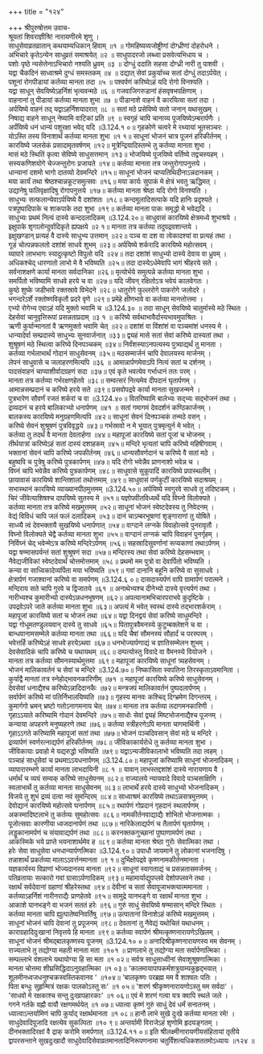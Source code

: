 +++
title = "१२४"

+++
श्रीपुरुषोत्तम उवाच-  
श्रूयतां शिवराज्ञीश्रि! नारायणीरमे शृणु ।  
साधुसेवाव्रतव्रातान् कथयाम्यधिकान् हिवाम् ॥१ ॥
गोमहिष्यव्यजोष्ट्रीणां दोग्ध्रीणां दोहरोधने ।  
अभिचारे कृतेऽन्येन साधुव्रतं समाश्रयेत् ॥२ ॥
साधुपादरजो लब्ध्वा प्रसवेत्यभिधाय च ।  
पशोः पृष्ठे न्यसेत्तेनाऽभिचारो नश्यति ध्रुवम् ॥३ ॥
दोग्धुं ददाति सहसा दोग्ध्री नारी तु पाशवी ।  
यद्वा चैकदिनं साध्वाश्रमे दुग्धं समस्तकम् ॥४ ॥
दद्यात् सेवां प्रकुर्याच्च सतां दोग्धुं तदाऽर्पयेत् ।  
पशूनां रोगपीडायां कर्तव्या मानता तदा ॥५ ॥
पश्वर्पणं करिष्येऽहं यदि रोगो विनश्यति ।  
यद्वा साधून् सेवयिष्येऽहर्निशं भृत्यवन्मठे ॥६ ॥
गजवाजिगरुडानां हंसवृषभपक्षिणाम् ।  
वाहनानां तु पीडायां कर्तव्या मानता शुभा ॥७ ॥
पीडानाशे वाहनं वै कारयित्वा सतां तदा ।  
अर्पयिष्ये वाहनं तद् यद्वाऽहर्निशयादरात् ॥८ ॥
सतां मठे प्रसेविष्ये सतो जनान् यथासुखम् ।  
निषाद्य वाहने साधून् नेष्यामि वाटिकां प्रति ॥९ ॥
स्वगृहं चापि चानाय्य पूजयिष्येऽम्बरार्पणैः ।  
अर्पंयिष्ये धनं धान्यं पशुरक्षा भवेद् यदि ॥3.124.१ ०॥
गृहकोणे चत्वरे मे रथ्यायां भूतसञ्चरः ।  
योऽस्ति तस्य विनाशार्थं कर्तव्या मानता शुभा ॥१ १॥
साधूनां भोजनं चात्र पूजनं हरिकीर्तनम् ।  
कारयिष्ये जलसेकं प्रसादामृतवर्षणम् ॥१२॥
मूत्रेन्द्रियादिस्तम्भे तु कर्तव्या मानता शुभा ।  
मासं मठे स्थितिं कृत्वा सेविष्ये साधुसत्तमान् ॥१३॥
भोजयिष्ये पूजयिष्ये वर्तिष्ये तद्वचस्यहम् ।  
सस्यकणिशयोगे चेज्जन्तुरोगः प्रजायते ॥१४॥
कर्तव्या मानता तत्र जन्तुरोगापनुत्तये ।  
धान्यानां दशमो भागो दातव्यो देवमन्दिरे ॥१५॥
साधूनां भोजनं चाप्यतिथिदीनाऽन्नदानकम् ।  
मया कार्यं तथा श्रेष्ठश्चान्नकूटसमुत्सवः ॥१६॥
मया कार्यः सुपाकं मे क्षेत्रं भवतु ऋद्धिमत् ।  
उद्यानेषु फलिवृक्षादिषु रोगापनुत्तये ॥१७॥
कर्तव्या मानता श्रेष्ठा यदि रोगो विनश्यति ।  
साधुभ्यः सत्फलान्येवाऽर्पयिष्ये वै दशांशतः ॥१८॥
कन्दमूलादिसत्पाके यदि हानिः प्रदृश्यते ।  
पत्रपुष्पादिपाके च शाकपाके तदा शुभा ॥१९॥
कर्तव्या मानता पाकः समृद्धो मे भवेद्यदि ।  
साधुभ्यः प्रथमं नित्यं दास्ये कन्ददलादिकम् ॥3.124.२०॥
साधुवासं कारयिष्ये क्षेत्रमध्ये शुभाश्रये ।  
इक्षुपाके शृगालोन्दुर्वादिकृते ह्यपक्षये ॥२ १॥
मानता तत्र कर्तव्या तदुपद्रवशान्तये ।  
इक्षुखण्डान् प्रत्यहं वै दास्ये साधुभ्य उत्तमान् ॥२२॥
पञ्च वा दश वा त्वेकादश्यां वा प्रत्यहं तथा ।  
गूडं चोत्पन्नफलतो दशांशं साधवे शुभम् ॥२३॥
अर्पयिष्ये शर्करादि कारयिष्ये महोत्सवम् ।  
व्यापारे लाभभागः स्यादुत्कृष्टो विपुलो यदि ॥२४॥
तदा दशांशं साधुभ्यो दास्ये देवाय वा ध्रुवम् ।  
अधिकश्चेद् धारणातो लाभो मे वै भविष्यति ॥२५॥
तदा दास्येऽर्धमेवापि भागं श्रीहरये सते ।  
सर्वनाशक्षणे कार्या मानता सर्वदानिका ॥२६॥
मृत्योर्भये समुत्पन्ने कर्तव्या मानता शुभा ।  
समर्पितो भविष्यामि साधवे हरये च वा ॥२७॥
यदि जीवन् रक्षितोऽत्र भवेयं कालवेगतः ।  
कुष्ठे शुष्के जडीभावे रक्तस्रावे विभेदने ॥२८॥
धातुरोगे फुल्लरोगे पाकरोगे जलोदरे ।  
भगन्दरेऽर्शे रक्तोष्णविकृतौ प्रदरे वृणे ॥२९॥
प्रमेहे क्षीणभावे वा कर्तव्या मानत्तोत्तमा ।  
एभ्यो रोगेभ्य एवाऽहं यदि मुक्तो भवामि च ॥3.124.३० ॥
तदा साधून् सेवयिष्ये चातुर्मास्ये मठे स्थितः ।  
देहसेवां चानुवृत्तिरूपां प्रसन्नताप्रदाम् ॥३ १ ॥
करिष्ये सर्वथाभावैर्दास्यभावमुपाश्रितः ।  
ऋणी कुर्यान्मानतां वै ऋणमुक्तो भवामि चेत् ॥२२॥
दशांशं वा विंशांशं वा पञ्चमांशं धनस्य मे ।  
धान्यादेर्वा सम्प्रदास्ये साधुभ्यः सुनवार्जनात् ॥३३॥
द्व्यहं मासे सतां सेवां करिष्ये दास्यतां तथा ।  
शुश्रूषणं मठे स्थित्वा करिष्ये दिनपञ्चकम् ॥३४॥
निर्वंशस्याऽनपत्यस्य पुत्र्याद्यर्थं तु मानता ।  
कर्तव्या गर्भलाभार्थं गोदानं साधुसेवनम् ॥३५॥
मठसम्मार्जनं चापि देवालयस्य मार्जनम् ।  
लेपनं साधुवासे च जलाहरणमित्यपि ॥३६ ॥
आमान्नार्पणमेवाऽपि नित्यं सतां च दर्शनम् ।  
पादसंवाहनं चाप्याशीर्वादग्रहणं सदा ॥३७॥
एवं कृते भवत्येव गर्भाधानं ततः परम् ।  
मानता तत्र कर्तव्या गर्भरक्षणहेतवे ॥३८॥
सम्वत्सरं नित्यमेव दीपदानं घृतार्पणम् ।  
आमान्नसम्प्रदानं च करिष्ये हरये सते ॥३९॥
प्रसवोपद्रवे कार्या मानता सुखजन्मने ।  
पुत्रभारेण सौवर्णं रजतं शर्करां च वा ॥3.124.४०॥
वितरिष्यामि बालेभ्यः सद्भ्यः सद्भोजनं तथा ।  
द्रव्यदानं च हरये बालिकाभ्यो धनार्पणम् ॥४१ ॥
सतां गमागमं देवदर्शनं कण्ठिकार्जनम् ।  
बालकस्य कारयिष्ये मनुग्रहणमित्यपि ॥४२॥
साधूनां सेवनं दिनपञ्चकं तन्मठे वसन् ।  
करिष्ये सेवनं शुश्रूषणं पुत्रविवृद्धये ॥४३॥
गर्भस्रावो न मे भूयात् पुत्रमृत्युर्न मे भवेत् ।  
कर्तव्या तु तदर्थं वै मानता देवतार्हणा ॥४४॥
महापूजां कारयिष्ये सतां पूजां च भोजनम् ।  
तीर्थयात्रां करिष्येऽहं सतां दास्यं दशाहकम् ॥४५॥
मन्दिरे भृत्यतां चापि करिष्ये महिषीगवाम् ।  
भक्तानां सेवनं चापि करिष्ये जपकीर्तनम् ॥४६॥
धान्यसौवर्णदानं च करिष्ये वै सतां मठे ।  
बहुष्वपि च पुत्रेषु करिष्ये पुत्रकार्पणम् ॥४७॥
यदि रोगो भवेन्नैव प्राणनाशो भवेन्न च ।  
विघ्नं चापि भवेन्नैव करिष्ये पुत्रकार्पणम् ॥४८॥
साधुवासे सुकूपादिं कारयिष्ये प्रपास्थलीम् ।  
छायावासं कारयिष्ये शान्तिशालां तथोत्तमाम् ॥४९॥
साधुवासं पर्णकुटीं कारयिष्ये सदाश्रयम् ।  
सभास्थानं कारयिष्ये व्याख्यानपीठमुत्तमम् ॥3.124.५०॥
अर्पयिष्ये स्वगुरवे साधवे तु तदिष्टकम् ।  
चिरं जीवेत्याशिषश्च दापयिष्ये सुतस्य मे ॥५१॥
यज्ञोपवीतविध्यर्थे यदि विघ्नो विलोक्यते ।  
कर्तव्या मानता तत्र करिष्ये मखमुत्तमम् ॥५२॥
साधूनां भोजनं स्वेष्टदेवस्य तु निवेदनम् ।  
वेद्यं विविधं चापि जलं फलं दलादिकम् ॥५३॥
दानं चाऽम्बरभूषाणां शृङ्गाराणां तु योषिते ।  
साध्व्यै त्वं देवभक्तायै सुखयिष्ये धनार्पणात् ॥५४॥
वाग्दाने लग्नके विवाहोत्सवे पुनरावृतौ ।  
विघ्नो विलोक्यते चेद्वै कर्तव्या मानता शुभा ॥५५॥
वाग्दानं लग्नकं चापि विवाहनं पुनर्गृहम् ।  
निर्विघ्नं चेद् भवेन्मेऽत्र करिष्ये मन्दिरेऽर्पणम् ॥५६॥
सहस्रादिसुवर्णानां रूप्यकाणां तथाऽर्पणम् ।  
यद्वा षण्मासपर्यन्तं सतां शुश्रूषणं सदा ॥५७॥
मन्दिरस्य तथा सेवां करिष्ये देहसम्भवाम् ।  
नैवेद्यजीविकां स्वेष्टदेवार्थं चोत्तमोत्तमाम् ॥५८॥
प्रथमो मम पुत्रो वा देवार्पितो भविष्यति ।  
कन्या वा साध्विकादेव्यर्पिता मया भविष्यति ॥५९॥
गवां दानानि बहूनि करिष्ये वा सुसाधवे ।  
क्षेत्रार्पणं गजाश्वानां करिष्ये वा समर्पणम् ॥3.124.६ ०॥
दासदास्यर्पणं वापि ग्रामार्पणं परात्मने ।  
मन्दिराय सते चापि गुरवे च द्विजातये ॥६१ ॥
अनाथेभ्यश्च दीनेभ्यो दास्ये वृत्त्यर्पणं तथा ।  
नारीभ्यश्च कुमारीभ्यो दास्येऽन्नधनभूषणम् ॥६२॥
अपत्यानामभिचारपराभवे कुदृष्टिके ।  
उपद्रवेऽपरे जाते कर्तव्या मानता शुभा ॥६३॥
अपत्यं मे भवेत् स्वस्थं दास्ये तद्भारशर्कराम् ।  
महापूजां कारयिष्ये सतां च भोजनं तथा ॥६४॥
यद्वा दिनद्वयं सेवां करिष्ये साधुमन्दिरे ।  
यद्वा गोधूमतण्डुलयवान् दास्ये तु साधवे ॥६५॥
पितापुत्रवैमनस्ये कुटुम्बक्लेशने च वा ।  
बान्धवानामसम्मेले कर्तव्या मानता तथा ॥६६॥
यदि चैषां सौमनस्यं सौहार्दं च परस्परम् ।  
भवेत्तर्हि करिष्येऽहं साधवे हरयेऽथवा ॥६७॥
धनभोज्यार्पणाद्यं च ज्ञातिसम्मेलन शुभम् ।  
देवसेवादिकं चापि करिष्ये च यथायथम् ॥६८॥
दम्पत्योस्तु विवादे वा वैमनस्ये वियोजने ।  
मानता तत्र कर्तव्या सौमनस्यार्थमुत्तमा ॥६९॥
महापूजां कारयिष्ये साधूनां त्र्यहसेवनम् ।  
भोजनं मालिकावर्तनं च सेवां च मन्दिरे ॥3.124.७०॥
निष्कासिता स्वपतिना तिरस्कृताऽवमानिता ।  
कुर्याद्वै मानतां तत्र स्नेहोद्भावनकारिणीम् ॥७१ ॥
महापूजां कारयिष्ये करिष्ये साधुसेवनम् ।  
देवसेवां धनाद्यैश्च करिष्येऽन्नादिदानकैः ॥७२॥
मन्त्रजपं मालिकावर्तनं पुष्पदलार्पणम् ।  
सर्वार्पणं करिष्ये मां पतिर्निभालयिष्यति ॥७३॥
गृहस्य मानवः कश्चिद् दिग्भ्रमेण दिगन्तरम् ।  
कुमार्गगो भ्रमन् भ्रष्टो गतोऽनागमनाय चेत् ॥७४॥
मानता तत्र कर्तव्या तदागमनकारिणी ।  
गृहाऽऽयाते करिष्यामि गोदानं देवमन्दिरे ॥७५॥
साधोः सेवां द्व्यहं मिष्टभोजनाद्यैश्च पूजनम् ।  
कन्याया अपहरणे मनुष्यहरणे तथा ॥७६॥
कर्तव्या स्त्रीहरणेऽपि मानता चागमार्थिनी ।  
गृहाऽऽगते करिष्यामि महापूजां सतां तथा ॥७७॥
भोजनं पञ्चदिवसान् सेवां मठे च मन्दिरे ।  
द्रव्यार्पणं स्वर्णरत्नाद्यर्पणं हरिकीर्तनम् ॥७८॥
जीविकाकार्यरोधे तु कर्तव्या मानता शुभा ।  
जीविकायाः प्रवाहो मे यद्यरुद्धो भविष्यति ॥७९॥
यद्वाऽन्यजीविकालाभो भविष्यति तदा त्वहम् ।  
पञ्चाहं साधुसेवां च प्रथमाऽऽयधनार्पणम् ॥3.124.८०॥
महापूजां करिष्यामि साधूनां भोजनादिकम् ।  
व्यापारारम्भणे कार्या मानता लाभदायिनी ॥८ १ ॥
यावान् लाभस्तद्दशांशं दास्ये नारायणाय वै ।  
धर्मार्थं च व्ययं सम्यक् करिष्ये साधुसेवनम् ॥८२॥
राज्यालये न्यायवादे विवादे पञ्चसाक्षिणि ।  
स्वलाभार्थे तु कर्तव्या मानता साधुसेवनम् ॥८३॥
लाभार्थे हरये दास्ये साधुभ्यो भोजनादिकम् ।  
विजये तु शुभं द्रव्यं दत्वा नवं सुमन्दिरम् ॥८४॥
साध्वाश्रमं कारयिष्ये तथाऽन्नसत्रमुत्तमम् ।  
देवोद्यानं कारयिष्ये महोत्सवे घनार्पणम् ॥८५॥
रथार्पणं गोप्रदानं गृहदानं स्थलार्पणम् ।  
अकस्मादिष्टलाभे तु कर्तव्यः सुमहोत्सवः ॥८६॥
नामकीर्तनवाद्याद्यैः शोभितो भोजनात्मकः ।  
पूजोत्सवाः कारणीया ध्वजदानार्पणं तथा ॥८७॥
नारिकेलाद्यर्पणं च तैलार्पणं घृतार्पणम् ।  
लड्डूकानामर्पणं च संयावाद्यर्पणं तथा ॥८८॥
करनक्तकगुच्छानां पुष्पाणामर्पणं तथा ।  
आकस्मिके भये प्राप्ते भयनाशार्थमेव ह ॥८९॥
कर्तव्या मानता श्रेष्ठा गुरोः सेवात्मिका तथा ।  
हरेः सेवा साधुसेवा धनधान्यार्पणत्मिका ॥3.124.९०॥
उपाधौ जायमाने तु लोकानां भजनादिषु ।  
तन्नाशार्थं प्रकर्तव्या मालाऽऽवर्त्तनमानता ॥९ १॥
दुर्भिक्षोपद्रवे कृष्णनामकीर्तनमानता ।  
यज्ञकार्यस्य विप्राणां भोज्यदानस्य मानता ॥९२॥
साधूनां स्वागताद्यं च प्रसन्नतासमर्जनम् ।  
पतिव्रतायाः सत्कारो गवां ग्रासाऽर्पणादिकम् ॥९३॥
महामार्याद्युपप्लवे देशोपप्लवने तथा ।  
रक्षार्थं सर्वदेवानां ग्रहाणां श्रीहरेस्तथा ॥९४॥
देवीनां च सतां सेवापूजाभक्त्यात्ममानता ।  
कर्तव्याऽहर्निशं नारीनराद्यैः प्राणहेतवे ॥९५॥
सामुद्रे यानभङ्गे वा रक्षार्थं मानता शुभा ।  
आकाशे यानभङ्गे वा भजनं सततं हरेः ॥९६॥
गुरुं साधुं सेवयिष्ये षण्मासान् मन्दिरे स्थितः ।  
कर्तव्या मानता चापि ह्युत्पातेष्वनिवर्तिषु ॥९७॥
उत्पातानां विनाशेऽहं करिष्ये मखमुत्तमम् ।  
साधूनां भोजनं चापि देवानां तु प्रपूजनम् ॥९८॥
देवतानां तु नैवेद्यं यथोचितं यथाधनम् ।  
काराग्रहादिदुःखानां निवृत्तये हि मानता ॥९९॥
कर्तव्या स्वार्पणं श्रीमत्कृष्णनारायणेऽखिलम् ।  
साधूनां भोजनं श्रीमद्बालकृष्णस्य पूजनम् ॥3.124.१० ०॥
अनादिश्रीकृष्णनारायणस्य मम सेवनम् ।  
राज्यलाभे तु तद्योग्या महती मानता मता ॥१०१ ॥
प्राणलाभे तु तद्योग्या मता सर्वार्पणात्मिका ।  
सम्पल्लाभे वंशलाभे यथायोग्या हि सा मता ॥१ ०२॥
सर्वत्र साधुसाध्वीनां सेवाशुश्रूषणात्मिका ।  
मानता चोत्तमा शीघ्रसिद्धिदाऽनुग्रहात्मिका ॥१ ०३॥
'कालमायापापकर्मशत्रुयाम्यकुहृद्भयात् ।  
शूलमीनध्वजधनुश्चक्रस्वस्तिकवानव ' ॥१०४॥
'बालकृष्णः परब्रह्म मम वै शाश्वतः पतिः ।  
पिता बन्धुः सुहृन्मित्रं रक्षकः पालकोऽस्तु सः' ॥१ ०५॥
'शरणं श्रीकृष्णनारायणोऽस्तु मम सर्वदा' ।  
'साधवो मे रक्षकाश्च सन्तु दुःखापहारकाः' ॥१ ०६॥
एवं मे शरणं गत्वा यत्र क्वापि स्थले जले ।  
गगने गर्तके वह्नौ वायौ रक्षणमर्थयेत् ॥१ ०७॥
ध्यात्वा कृष्णं गुरुं साधुं देवं धर्मं सनातनम् ।  
ध्यात्वाऽन्तर्यामिणं चापि कुर्याद् रक्षार्थमानता ॥१ ०८॥
हानौ लाभे सुखे दुःखे कर्तव्या मानता रमे! ।  
साधुदेवादिपूजादि रक्षत्येव सुकल्पिता ॥१० ९॥
अन्तर्यामी विराजेऽहं शृणोमि हृदयङ्गतम् ।  
दीनभक्तादिरक्षां वै द्राक् करोमि समर्पणात् ॥3.124.११ ०॥
इति श्रीलक्ष्मीनारायणीयसंहितायां तृतीये द्वापरसन्ताने सुखदुःखादौ साधुदेवादिसेवाव्रतमानतादिनिरूपणनामा चतुर्विंशत्यधिकशततमोऽध्यायः ॥१२४ ॥
    
